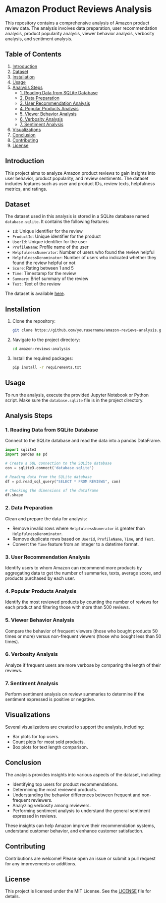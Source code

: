 # Amazon Product Reviews Analysis

This repository contains a comprehensive analysis of Amazon product review data. The analysis involves data preparation, user recommendation analysis, product popularity analysis, viewer behavior analysis, verbosity analysis, and sentiment analysis.

## Table of Contents

1. [Introduction](#introduction)
2. [Dataset](#dataset)
3. [Installation](#installation)
4. [Usage](#usage)
5. [Analysis Steps](#analysis-steps)
   - [1. Reading Data from SQLite Database](#1-reading-data-from-sqlite-database)
   - [2. Data Preparation](#2-data-preparation)
   - [3. User Recommendation Analysis](#3-user-recommendation-analysis)
   - [4. Popular Products Analysis](#4-popular-products-analysis)
   - [5. Viewer Behavior Analysis](#5-viewer-behavior-analysis)
   - [6. Verbosity Analysis](#6-verbosity-analysis)
   - [7. Sentiment Analysis](#7-sentiment-analysis)
6. [Visualizations](#visualizations)
7. [Conclusion](#conclusion)
8. [Contributing](#contributing)
9. [License](#license)

## Introduction

This project aims to analyze Amazon product reviews to gain insights into user behavior, product popularity, and review sentiments. The dataset includes features such as user and product IDs, review texts, helpfulness metrics, and ratings.

## Dataset

The dataset used in this analysis is stored in a SQLite database named `database.sqlite`. It contains the following features:

- `Id`: Unique identifier for the review
- `ProductId`: Unique identifier for the product
- `UserId`: Unique identifier for the user
- `ProfileName`: Profile name of the user
- `HelpfulnessNumerator`: Number of users who found the review helpful
- `HelpfulnessDenominator`: Number of users who indicated whether they found the review helpful or not
- `Score`: Rating between 1 and 5
- `Time`: Timestamp for the review
- `Summary`: Brief summary of the review
- `Text`: Text of the review

The dataset is available [here](https://drive.google.com/drive/folders/1mQzRTzBkXK21XkXsqShm8-KATZ9ojb5k?usp=sharing).

## Installation

1. Clone the repository:
   ```sh
   git clone https://github.com/yourusername/amazon-reviews-analysis.git
   ```
2. Navigate to the project directory:
   ```sh
   cd amazon-reviews-analysis
   ```
3. Install the required packages:
   ```sh
   pip install -r requirements.txt
   ```

## Usage

To run the analysis, execute the provided Jupyter Notebook or Python script. Make sure the `database.sqlite` file is in the project directory.

## Analysis Steps

### 1. Reading Data from SQLite Database

Connect to the SQLite database and read the data into a pandas DataFrame.

```python
import sqlite3
import pandas as pd

# Create a SQL connection to the SQLite database
con = sqlite3.connect('database.sqlite')

# Reading data from the SQLite database
df = pd.read_sql_query("SELECT * FROM REVIEWS", con)

# Checking the dimensions of the dataframe
df.shape
```

### 2. Data Preparation

Clean and prepare the data for analysis:
- Remove invalid rows where `HelpfulnessNumerator` is greater than `HelpfulnessDenominator`.
- Remove duplicate rows based on `UserId`, `ProfileName`, `Time`, and `Text`.
- Convert the `Time` feature from an integer to a datetime format.

### 3. User Recommendation Analysis

Identify users to whom Amazon can recommend more products by aggregating data to get the number of summaries, texts, average score, and products purchased by each user.

### 4. Popular Products Analysis

Identify the most reviewed products by counting the number of reviews for each product and filtering those with more than 500 reviews.

### 5. Viewer Behavior Analysis

Compare the behavior of frequent viewers (those who bought products 50 times or more) versus non-frequent viewers (those who bought less than 50 times).

### 6. Verbosity Analysis

Analyze if frequent users are more verbose by comparing the length of their reviews.

### 7. Sentiment Analysis

Perform sentiment analysis on review summaries to determine if the sentiment expressed is positive or negative.

## Visualizations

Several visualizations are created to support the analysis, including:
- Bar plots for top users.
- Count plots for most sold products.
- Box plots for text length comparison.

## Conclusion

The analysis provides insights into various aspects of the dataset, including:
- Identifying top users for product recommendations.
- Determining the most reviewed products.
- Understanding the behavior differences between frequent and non-frequent reviewers.
- Analyzing verbosity among reviewers.
- Performing sentiment analysis to understand the general sentiment expressed in reviews.

These insights can help Amazon improve their recommendation systems, understand customer behavior, and enhance customer satisfaction.

## Contributing

Contributions are welcome! Please open an issue or submit a pull request for any improvements or additions.

## License

This project is licensed under the MIT License. See the [LICENSE](LICENSE) file for details.
